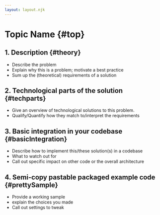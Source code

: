 ```yaml
---
layout: layout.njk
---
```

# Topic Name {#top}

## 1. Description {#theory}

* Describe the problem
* Explain why this is a problem; motivate a best practice
* Sum up the (theoretical) requirements of a solution

## 2. Technological parts of the solution {#techparts}

* Give an overview of technological solutions to this problem.
* Qualify/Quantify how they match to/interpret the requirements

## 3. Basic integration in your codebase {#basicIntegration}

* Describe how to implement this/these solution(s) in a codebase
* What to watch out for
* Call out specific impact on other code or the overall architecture

## 4. Semi-copy pastable packaged example code {#prettySample}

* Provide a working sample
* explain the choices you made
* Call out settings to tweak
